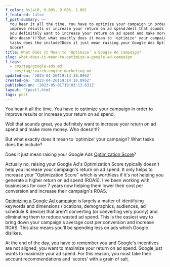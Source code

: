 ```yaml
---
f_color: hsla(0, 0.00%, 0.00%, 1.00)
f_featured: false
f_post-summary: >-
  You hear it all the time. You have to optimize your campaign in order to
  improve results or increase your return on ad spend.Well that sounds great,
  you definitely want to increase your return on ad spend and make more money.
  Who doesn't!?But what exactly does it mean to 'optimize' your campaign? What
  tasks does the include?Does it just mean raising your Google Ads Optimization
  Score?
title: What Does It Mean to ‘Optimize’ a Google Ad Campaign?
slug: what-does-it-mean-to-optimize-a-google-ad-campaign
f_tags:
  - cms/tag/google-ads.md
  - cms/tag/search-engine-marketing.md
updated-on: '2023-04-26T19:14:18.095Z'
created-on: '2023-04-26T19:14:18.095Z'
published-on: '2023-05-01T19:03:13.631Z'
layout: '[post].html'
tags: post
---
```


You hear it all the time. You have to optimize your campaign in order to improve results or increase your return on ad spend.

Well that sounds great, you definitely want to increase your return on ad spend and make more money. Who doesn't!?

But what exactly does it mean to 'optimize' your campaign? What tasks does the include?

Does it just mean raising your Google Ads [Optimization Score](https://support.google.com/google-ads/answer/9061546?hl=en)?

Actually no, raising your Google Ad's Optimization Score typically doesn't help you increase your campaign's return on ad spend. It only helps to increase your "Optimization Score" which is worthless if it's not helping you generate a higher return on ad spend (ROAS). I've been working with businesses for over 7 years now helping them lower their cost per conversion and increase their campaign's ROAS.

[Optimizing a Google Ad campaign](https://freak.marketing/post/top-3-ways-optimize-google-search-ad-campaign/) is largely a matter of identifying keywords and dimensions (locations, demographics, audiences, ad schedule & device) that aren't converting (or converting very poorly) and eliminating them to reduce wasted ad spend. This is the easiest way to bring down your campaign's average cost per conversion and increase ROAS. This also means you'll be spending less on ads which Google dislikes.

At the end of the day, you have to remember you and Google's incentives are not aligned, you want to maximize your return on ad spend. Google just wants to maximize your ad spend. For this reason, you must take their account recommendations and 'scores' with a grain of salt.
